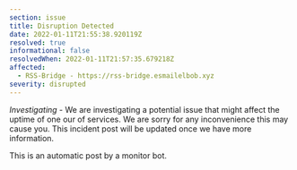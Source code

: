 ```yaml
---
section: issue
title: Disruption Detected
date: 2022-01-11T21:55:38.920119Z
resolved: true
informational: false
resolvedWhen: 2022-01-11T21:57:35.679218Z
affected:
  - RSS-Bridge - https://rss-bridge.esmailelbob.xyz
severity: disrupted
---
```

*Investigating* - We are investigating a potential issue that might affect the uptime of one our of services. We are sorry for any inconvenience this may cause you. This incident post will be updated once we have more information.

This is an automatic post by a monitor bot.
        